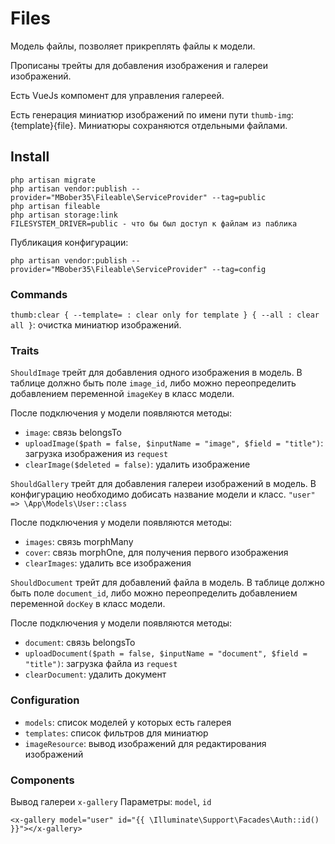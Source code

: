 # Files

Модель файлы, позволяет прикреплять файлы к модели.

Прописаны трейты для добавления изображения и галереи изображений.

Есть VueJs компомент для управления галереей.

Есть генерация миниатюр изображений по имени пути `thumb-img`:{template}{file}. Миниатюры сохраняются отдельными файлами.

## Install

    php artisan migrate
    php artisan vendor:publish --provider="MBober35\Fileable\ServiceProvider" --tag=public
    php artisan fileable
    php artisan storage:link
    FILESYSTEM_DRIVER=public - что бы был доступ к файлам из паблика

Публикация конфигурации:

    php artisan vendor:publish --provider="MBober35\Fileable\ServiceProvider" --tag=config

### Commands

`thumb:clear { --template= : clear only for template } { --all : clear all }`: очистка миниатюр изображений.

### Traits

`ShouldImage` трейт для добавления одного изображения в модель. В таблице должно быть поле `image_id`, либо можно переопределить добавлением переменной `imageKey` в класс модели.

После подключения у модели появляются методы:
- `image`: связь belongsTo
- `uploadImage($path = false, $inputName = "image", $field = "title")`: загрузка изображения из `request`
- `clearImage($deleted = false)`: удалить изображение

`ShouldGallery` трейт для добавления галереи изображений в модель. В конфигурацию необходимо добисать название модели и класс. `"user" => \App\Models\User::class`

После подключения у модели появляются методы:
- `images`: связь morphMany
- `cover`: связь morphOne, для получения первого изображения
- `clearImages`: удалить все изображения

`ShouldDocument` трейт для добавлений файла в модель. В таблице должно быть поле `document_id`, либо можно переопределить добавлением переменной `docKey` в класс модели.

После подключения у модели появляются методы:
- `document`: связь belongsTo
- `uploadDocument($path = false, $inputName = "document", $field = "title")`: загрузка файла из `request`
- `clearDocument`: удалить документ

### Configuration

- `models`: список моделей у которых есть галерея
- `templates`: список фильтров для миниатюр
- `imageResource`: вывод изображений для редактирования изображений

### Components

Вывод галереи `x-gallery`
Параметры: `model`, `id`

    <x-gallery model="user" id="{{ \Illuminate\Support\Facades\Auth::id() }}"></x-gallery>
